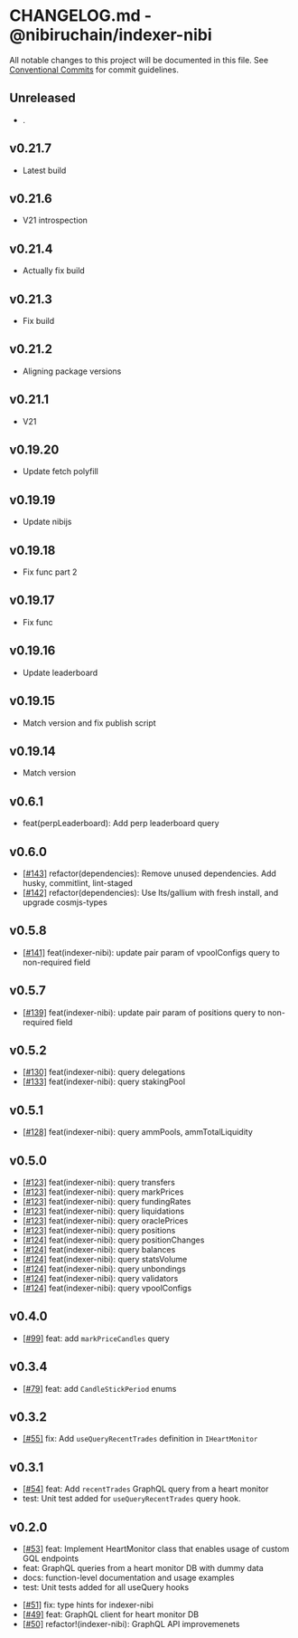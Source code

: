 # CHANGELOG.md - @nibiruchain/indexer-nibi

All notable changes to this project will be documented in this file.
See [Conventional Commits](https://conventionalcommits.org) for commit guidelines.

## Unreleased

- .

## v0.21.7

- Latest build

## v0.21.6

- V21 introspection

## v0.21.4

- Actually fix build

## v0.21.3

- Fix build

## v0.21.2

- Aligning package versions

## v0.21.1

- V21

## v0.19.20

- Update fetch polyfill

## v0.19.19

- Update nibijs

## v0.19.18

- Fix func part 2

## v0.19.17

- Fix func

## v0.19.16

- Update leaderboard

## v0.19.15

- Match version and fix publish script

## v0.19.14

- Match version

## v0.6.1

- feat(perpLeaderboard): Add perp leaderboard query

## v0.6.0

- [[#143]](https://github.com/NibiruChain/ts-sdk/pull/143) refactor(dependencies): Remove unused dependencies. Add husky, commitlint, lint-staged
- [[#142]](https://github.com/NibiruChain/ts-sdk/pull/142) refactor(dependencies): Use lts/gallium with fresh install, and upgrade cosmjs-types

## v0.5.8

- [[#141]](https://github.com/NibiruChain/ts-sdk/pull/141) feat(indexer-nibi): update pair param of vpoolConfigs query to non-required field

## v0.5.7

- [[#139]](https://github.com/NibiruChain/ts-sdk/pull/139) feat(indexer-nibi): update pair param of positions query to non-required field

## v0.5.2

- [[#130]](https://github.com/NibiruChain/ts-sdk/pull/130) feat(indexer-nibi): query delegations
- [[#133]](https://github.com/NibiruChain/ts-sdk/pull/133) feat(indexer-nibi): query stakingPool

## v0.5.1

- [[#128]](https://github.com/NibiruChain/ts-sdk/pull/128) feat(indexer-nibi): query ammPools, ammTotalLiquidity

## v0.5.0

- [[#123]](https://github.com/NibiruChain/ts-sdk/pull/123) feat(indexer-nibi): query transfers
- [[#123]](https://github.com/NibiruChain/ts-sdk/pull/123) feat(indexer-nibi): query markPrices
- [[#123]](https://github.com/NibiruChain/ts-sdk/pull/123) feat(indexer-nibi): query fundingRates
- [[#123]](https://github.com/NibiruChain/ts-sdk/pull/123) feat(indexer-nibi): query liquidations
- [[#123]](https://github.com/NibiruChain/ts-sdk/pull/123) feat(indexer-nibi): query oraclePrices
- [[#123]](https://github.com/NibiruChain/ts-sdk/pull/123) feat(indexer-nibi): query positions
- [[#124]](https://github.com/NibiruChain/ts-sdk/pull/124) feat(indexer-nibi): query positionChanges
- [[#124]](https://github.com/NibiruChain/ts-sdk/pull/124) feat(indexer-nibi): query balances
- [[#124]](https://github.com/NibiruChain/ts-sdk/pull/124) feat(indexer-nibi): query statsVolume
- [[#124]](https://github.com/NibiruChain/ts-sdk/pull/124) feat(indexer-nibi): query unbondings
- [[#124]](https://github.com/NibiruChain/ts-sdk/pull/124) feat(indexer-nibi): query validators
- [[#124]](https://github.com/NibiruChain/ts-sdk/pull/124) feat(indexer-nibi): query vpoolConfigs

## v0.4.0

- [[#99]](https://github.com/NibiruChain/ts-sdk/pull/99) feat: add `markPriceCandles` query

## v0.3.4

- [[#79]](https://github.com/NibiruChain/ts-sdk/pull/79) feat: add `CandleStickPeriod` enums

## v0.3.2

- [[#55]](https://github.com/NibiruChain/ts-sdk/pull/54) fix: Add `useQueryRecentTrades` definition in `IHeartMonitor`

## v0.3.1

- [[#54]](https://github.com/NibiruChain/ts-sdk/pull/54) feat: Add `recentTrades` GraphQL query from a heart monitor
- test: Unit test added for `useQueryRecentTrades` query hook.

## v0.2.0

- [[#53]](https://github.com/NibiruChain/ts-sdk/pull/53) feat: Implement HeartMonitor class that enables usage of custom GQL endpoints
- feat: GraphQL queries from a heart monitor DB with dummy data
- docs: function-level documentation and usage examples
- test: Unit tests added for all useQuery hooks

* [[#51]](https://github.com/NibiruChain/ts-sdk/pull/51) fix: type hints for indexer-nibi
* [[#49]](https://github.com/NibiruChain/ts-sdk/pull/49) feat: GraphQL client for heart monitor DB
* [[#50]](https://github.com/NibiruChain/ts-sdk/pull/50) refactor!(indexer-nibi): GraphQL API improvemenets

